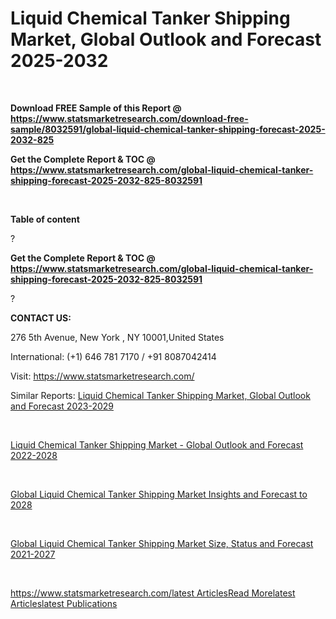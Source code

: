 <h1>Liquid Chemical Tanker Shipping Market, Global Outlook and Forecast 2025-2032</h1><br/><p><strong>Download FREE Sample of this Report @ <a href="https://www.statsmarketresearch.com/download-free-sample/8032591/global-liquid-chemical-tanker-shipping-forecast-2025-2032-825">https://www.statsmarketresearch.com/download-free-sample/8032591/global-liquid-chemical-tanker-shipping-forecast-2025-2032-825</a></strong></p>
 
 
 
 <div><b>Get the Complete Report & TOC @ <a href="https://www.statsmarketresearch.com/global-liquid-chemical-tanker-shipping-forecast-2025-2032-825-8032591">https://www.statsmarketresearch.com/global-liquid-chemical-tanker-shipping-forecast-2025-2032-825-8032591</a></b></div>
 
 
 
 <p><br />
 
 <b>Table of content</b></p>
 
 
 
 <p>? </p>
 
 
 
 <div><b>Get the Complete Report & TOC @ <a href="https://www.statsmarketresearch.com/global-liquid-chemical-tanker-shipping-forecast-2025-2032-825-8032591">https://www.statsmarketresearch.com/global-liquid-chemical-tanker-shipping-forecast-2025-2032-825-8032591</a></b></div>
 
 
 
 <p>? </p>
 
 
 
 <p><b>CONTACT US:</b><br />
 
 276 5th Avenue, New York , NY 10001,United States<br />
 
 International: (+1) 646 781 7170 / +91 8087042414<br />
 
 Visit: <a href="https://www.statsmarketresearch.com/">https://www.statsmarketresearch.com/</a><br />
 
 Similar Reports: <a href="https://www.statsmarketresearch.com/global-liquid-chemical-tanker-shipping-forecast-2025-2032-825-8032591">Liquid Chemical Tanker Shipping Market, Global Outlook and Forecast 2023-2029</a><br />
 
 <br />
 
 <a href="https://www.statsmarketresearch.com/global-liquid-chemical-tanker-shipping-forecast-2025-2032-825-8032591">Liquid Chemical Tanker Shipping Market - Global Outlook and Forecast 2022-2028</a><br />
 
 <br />
 
 <a href="https://www.statsmarketresearch.com/global-liquid-chemical-tanker-shipping-forecast-2025-2032-825-8032591">Global Liquid Chemical Tanker Shipping Market Insights and Forecast to 2028</a><br />
 
 <br />
 
 <a href="https://www.statsmarketresearch.com/global-liquid-chemical-tanker-shipping-forecast-2025-2032-825-8032591">Global Liquid Chemical Tanker Shipping Market Size, Status and Forecast 2021-2027</a><br />
 
 <br />
 
 <a href="https://gyeongbokgung.com">https://www.statsmarketresearch.com/</a><a href="https://hallyeomaritime.com">latest Articles</a><a href="https://jingwansa.com">Read More</a><a href="https://nguoiviet.jp/">latest Articles</a><a href="https://www.intelmarketresearch.com/">latest Publications</a></p>